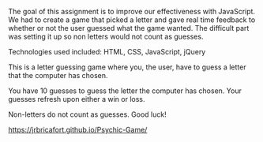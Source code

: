 The goal of this assignment is to improve our effectiveness with JavaScript. We had to create a game that picked a letter and gave real time feedback to whether or not the user guessed what the game wanted. The difficult part was setting it up so non letters would not count as guesses.

Technologies used included: HTML, CSS, JavaScript, jQuery

This is a letter guessing game where you, the user, have to guess a letter that the computer has chosen.

You have 10 guesses to guess the letter the computer has chosen. Your guesses refresh upon either a win or loss.

Non-letters do not count as guesses. Good luck!

https://jrbricafort.github.io/Psychic-Game/